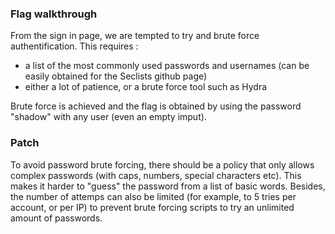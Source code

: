 ### Flag walkthrough
From the sign in page, we are tempted to try and brute force authentification. This requires :
- a list of the most commonly used passwords and usernames (can be easily obtained for the Seclists github page)
- either a lot of patience, or a brute force tool such as Hydra

Brute force is achieved and the flag is obtained by using the password "shadow" with any user (even an empty imput).

### Patch
To avoid password brute forcing, there should be a policy that only allows complex passwords (with caps, numbers, special characters etc). This makes it harder to "guess" the password from a list of basic words.
Besides, the number of attemps can also be limited (for example, to 5 tries per account, or per IP) to prevent brute forcing scripts to try an unlimited amount of passwords.